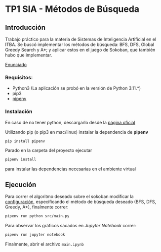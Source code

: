 # TP1 SIA - Métodos de Búsqueda

## Introducción

Trabajo práctico para la materia de Sistemas de Inteligencia Artificial en el ITBA.
Se buscó implementar los métodos de búsqueda: BFS, DFS, Global Greedy Search y A*; y aplicar estos en el juego de Sokoban, que también hubo que implementar.

[Enunciado](docs/Enunciado%20TP1.pdf)

### Requisitos:

- Python3 (La aplicación se probó en la versión de Python 3.11.*)
- pip3
- [pipenv](https://pypi.org/project/pipenv)

### Instalación 

En caso de no tener python, descargarlo desde la [página oficial](https://www.python.org/downloads/release/python-3119/)

Utilizando pip (o pip3 en mac/linux) instalar la dependencia de **pipenv**

```sh
pip install pipenv
```

Parado en la carpeta del proyecto ejecutar

```sh
pipenv install
```

para instalar las dependencias necesarias en el ambiente virtual

## Ejecución

Para correr el algoritmo deseado sobre el sokoban modificar la [configuración](configs/config.json), especificando el método de búsqueda deseado (BFS, DFS, Greedy, A*), finalmente correr:
```sh
pipenv run python src/main.py
```
Para observar los gráficos sacados en _Jupyter Notebook_ correr:

```sh
pipenv run jupyter notebook
```
Finalmente, abrir el archivo `main.ipynb`
